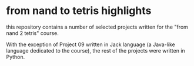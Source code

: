 # from nand to tetris highlights


this repository contains a number of selected projects written for the "from nand 2 tetris" course.

With the exception of Project 09 written in Jack language (a Java-like language dedicated to the course),
the rest of the projects were written in Python.
